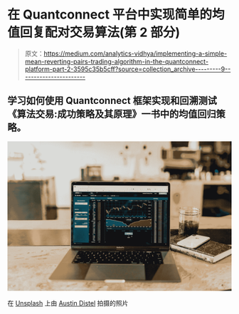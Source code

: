# 在 Quantconnect 平台中实现简单的均值回复配对交易算法(第 2 部分)

> 原文：<https://medium.com/analytics-vidhya/implementing-a-simple-mean-reverting-pairs-trading-algorithm-in-the-quantconnect-platform-part-2-3595c35b5cff?source=collection_archive---------9----------------------->

## 学习如何使用 Quantconnect 框架实现和回溯测试《算法交易:成功策略及其原理》一书中的均值回归策略。

![](img/cfab6a4264a6ad340a2bdc2adb761217.png)

在 [Unsplash](https://unsplash.com?utm_source=medium&utm_medium=referral) 上由 [Austin Distel](https://unsplash.com/@austindistel?utm_source=medium&utm_medium=referral) 拍摄的照片